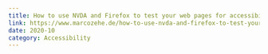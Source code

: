 ```yaml
---
title: How to use NVDA and Firefox to test your web pages for accessibility
link: https://www.marcozehe.de/how-to-use-nvda-and-firefox-to-test-your-web-pages-for-accessibility/
date: 2020-10
category: Accessibility
---
```

